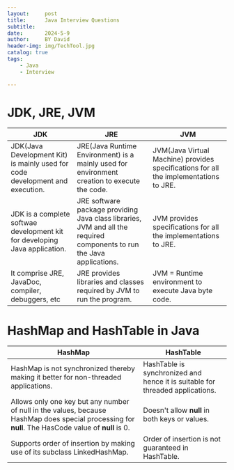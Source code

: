 ```yaml
---
layout:     post
title:      Java Interview Questions
subtitle:   
date:       2024-5-9
author:     BY David
header-img: img/TechTool.jpg
catalog: true
tags:
    - Java
    - Interview

---
```


# JDK, JRE, JVM
| JDK | JRE | JVM |
|---|---|---|
|JDK(Java Development Kit) is mainly used for code development and execution.|JRE(Java Runtime Environment) is a mainly used for environment creation to execute the code.|JVM(Java Virtual Machine) provides specifications for all the implementations to JRE.|
JDK is a complete softwae development kit for developing Java application.|JRE software package providing Java class libraries, JVM and all the required components to run the Java applications.|JVM provides specifications for all the implementations to JRE.
|It comprise JRE, JavaDoc, compiler, debuggers, etc|JRE provides libraries and classes required by JVM to run the program.|JVM = Runtime environment to execute Java byte code.

# HashMap and HashTable in Java
|HashMap|HashTable|
|---|---|
|HashMap is not synchronized thereby making it better for non-threaded applications.|HashTable is synchronized and hence it is suitable for threaded applications.|
|Allows only one key but any number of null in the values, because HashMap does special processing for **null**. The HasCode value of **null** is 0.|Doesn't allow **null** in both keys or values.|
Supports order of insertion by making use of its subclass LinkedHashMap.|Order of insertion is not guaranteed in HashTable.|
